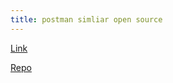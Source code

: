 ```yaml
---
title: postman simliar open source
---
```


[Link](https://www.usebruno.com/)

[Repo](https://github.com/usebruno/bruno)
